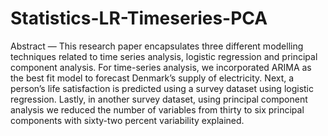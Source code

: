 # Statistics-LR-Timeseries-PCA

Abstract — 
This research paper encapsulates three different modelling techniques related to time series analysis, logistic regression and principal component analysis. For time-series analysis, we incorporated ARIMA as the best fit model to forecast Denmark’s supply of electricity. Next, a person’s life satisfaction is predicted using a survey dataset using logistic regression. Lastly, in another survey dataset, using principal component analysis we reduced the number of variables from thirty to six principal components with sixty-two percent variability explained.
